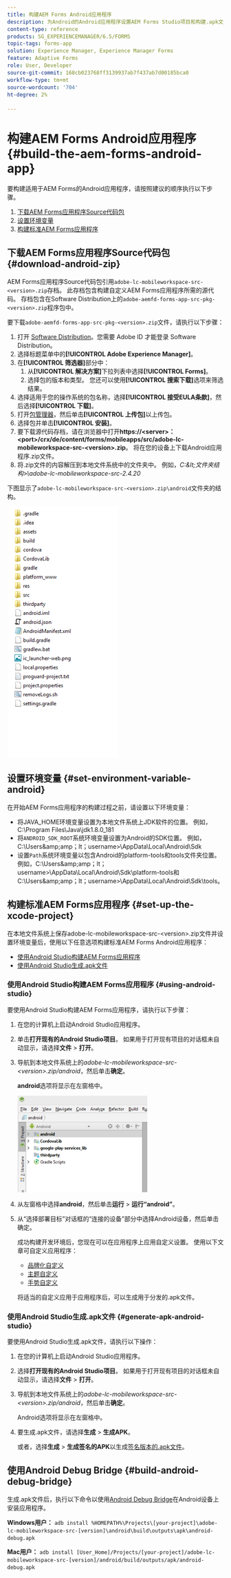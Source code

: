 ```yaml
---
title: 构建AEM Forms Android应用程序
description: 为Android的Android应用程序设置AEM Forms Studio项目和构建.apk文件的步骤
content-type: reference
products: SG_EXPERIENCEMANAGER/6.5/FORMS
topic-tags: forms-app
solution: Experience Manager, Experience Manager Forms
feature: Adaptive Forms
role: User, Developer
source-git-commit: 168cb023768ff3139937ab7f437ab7d00185bca0
workflow-type: tm+mt
source-wordcount: '704'
ht-degree: 2%

---
```


# 构建AEM Forms Android应用程序 {#build-the-aem-forms-android-app}

要构建适用于AEM Forms的Android应用程序，请按照建议的顺序执行以下步骤。

1. [下载AEM Forms应用程序Source代码包](#download-android-zip)
1. [设置环境变量](#set-environment-variable-android)
1. [构建标准AEM Forms应用程序](#set-up-the-xcode-project)

## 下载AEM Forms应用程序Source代码包 {#download-android-zip}

AEM Forms应用程序Source代码包引用`adobe-lc-mobileworkspace-src-<version>.zip`存档。 此存档包含构建自定义AEM Forms应用程序所需的源代码。 存档包含在Software Distribution上的`adobe-aemfd-forms-app-src-pkg-<version>.zip`程序包中。

要下载`adobe-aemfd-forms-app-src-pkg-<version>.zip`文件，请执行以下步骤：

1. 打开 [Software Distribution](https://experience.adobe.com/downloads)。您需要 Adobe ID 才能登录 Software Distribution。
1. 选择标题菜单中的&#x200B;**[!UICONTROL Adobe Experience Manager]**。
1. 在&#x200B;**[!UICONTROL 筛选器]**&#x200B;部分中：
   1. 从&#x200B;**[!UICONTROL 解决方案]**&#x200B;下拉列表中选择&#x200B;**[!UICONTROL Forms]**。
   2. 选择包的版本和类型。 您还可以使用&#x200B;**[!UICONTROL 搜索下载]**&#x200B;选项来筛选结果。
1. 选择适用于您的操作系统的包名称，选择&#x200B;**[!UICONTROL 接受EULA条款]**，然后选择&#x200B;**[!UICONTROL 下载]**。
1. 打开[包管理器](https://experienceleague.adobe.com/docs/experience-manager-65-lts/administering/contentmanagement/package-manager.html)，然后单击&#x200B;**[!UICONTROL 上传包]**&#x200B;以上传包。
1. 选择包并单击&#x200B;**[!UICONTROL 安装]**。
1. 要下载源代码存档，请在浏览器中打开&#x200B;**https://&lt;server>：&lt;port>/crx/de/content/forms/mobileapps/src/adobe-lc-mobileworkspace-src-&lt;version>.zip**。 将在您的设备上下载Android应用程序.zip文件。
1. 将.zip文件的内容解压到本地文件系统中的文件夹中。 例如，*C:\&lt;文件夹结构>\adobe-lc-mobileworkspace-src-2.4.20*

下图显示了`adobe-lc-mobileworkspace-src-<version>.zip\android`文件夹的结构。

![zip_android_folder_structure](assets/zip_android_folder_structure.png)

## 设置环境变量 {#set-environment-variable-android}

在开始AEM Forms应用程序的构建过程之前，请设置以下环境变量：

* 将JAVA_HOME环境变量设置为本地文件系统上JDK软件的位置。 例如，C:\Program Files\Java\jdk1.8.0_181
* 将`ANDROID_SDK_ROOT`系统环境变量设置为Android的SDK位置。 例如，C:\Users\&amp;amp；lt；username>\AppData\Local\Android\Sdk
* 设置`Path`系统环境变量以包含Android的platform-tools和tools文件夹位置。 例如，C:\Users\&amp;amp；lt；username>\AppData\Local\Android\Sdk\platform-tools和C:\Users\&amp;amp；lt；username>\AppData\Local\Android\Sdk\tools。

## 构建标准AEM Forms应用程序 {#set-up-the-xcode-project}

在本地文件系统上保存adobe-lc-mobileworkspace-src-&lt;version>.zip文件并设置环境变量后，使用以下任意选项构建标准AEM Forms Android应用程序：

* [使用Android Studio构建AEM Forms应用程序](#using-android-studio)
* [使用Android Studio生成.apk文件](#generate-apk-android-studio)

### 使用Android Studio构建AEM Forms应用程序 {#using-android-studio}

要使用Android Studio构建AEM Forms应用程序，请执行以下步骤：

1. 在您的计算机上启动Android Studio应用程序。
1. 单击&#x200B;**打开现有的Android Studio项目**。 如果用于打开现有项目的对话框未自动显示，请选择&#x200B;**文件** > **打开**。
1. 导航到本地文件系统上的&#x200B;*adobe-lc-mobileworkspace-src-&lt;version>.zip/android*，然后单击&#x200B;**确定**。

   **android**&#x200B;选项将显示在左窗格中。

   ![android_folder_studio](assets/android_folder_studio.png)

1. 从左窗格中选择&#x200B;**android**，然后单击&#x200B;**运行** > **运行“android”**。
1. 从“选择部署目标”对话框的“连接的设备”部分中选择Android设备，然后单击确定。

   成功构建开发环境后，您现在可以在应用程序上应用自定义设置。 使用以下文章可自定义应用程序：

   * [品牌化自定义](/help/forms/using/branding-customization.md)
   * [主题自定义](/help/forms/using/theme-customization.md)
   * [手势自定义](/help/forms/using/gesture-customization.md)

   将适当的自定义应用于应用程序后，可以生成用于分发的.apk文件。

### 使用Android Studio生成.apk文件 {#generate-apk-android-studio}

要使用Android Studio生成.apk文件，请执行以下操作：

1. 在您的计算机上启动Android Studio应用程序。
1. 选择&#x200B;**打开现有的Android Studio项目**。 如果用于打开现有项目的对话框未自动显示，请选择&#x200B;**文件** > **打开**。
1. 导航到本地文件系统上的&#x200B;*adobe-lc-mobileworkspace-src-&lt;version>.zip/android*，然后单击&#x200B;**确定**。

   Android选项将显示在左窗格中。

1. 要生成.apk文件，请选择&#x200B;**生成** > **生成APK**。

   或者，选择&#x200B;**生成** > **生成签名的APK**&#x200B;以生成[签名版本的.apk文件](https://developer.android.com/studio/publish/app-signing)。

## 使用Android Debug Bridge {#build-android-debug-bridge}

生成.apk文件后，执行以下命令以使用[Android Debug Bridge](https://developer.android.com/tools/adb)在Android设备上安装应用程序。

**Windows用户：** `adb install %HOMEPATH%\Projects\[your-project]\adobe-lc-mobileworkspace-src-[version]\android\build\outputs\apk\android-debug.apk`

**Mac用户：** `adb install [User_Home]/Projects/[your-project]/adobe-lc-mobileworkspace-src-[version]/android/build/outputs/apk/android-debug.apk`
